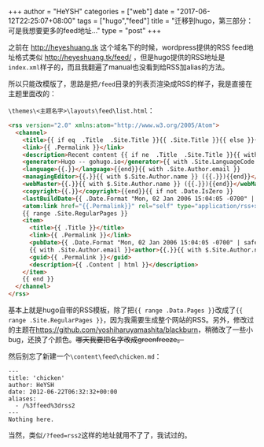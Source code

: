 +++
author = "HeYSH"
categories = ["web"]
date = "2017-06-12T22:25:07+08:00"
tags = ["hugo","feed"]
title = "迁移到hugo，第三部分：可是我想要更多的feed地址…"
type = "post"
+++

之前在 <http://heyeshuang.tk> 这个域名下的时候，wordpress提供的RSS feed地址格式类似 <http://heyeshuang.tk/feed/> ，但是hugo提供的RSS地址是`index.xml`样子的，而且我翻遍了manual也没看到给RSS加alias的方法。

所以只能改模版了，思路是把`/feed`目录的列表页渲染成RSS的样子，我是直接在主题里面改的：

`\themes\<主题名字>\layouts\feed\list.html`：

~~~html
<rss version="2.0" xmlns:atom="http://www.w3.org/2005/Atom">
  <channel>
    <title>{{ if eq  .Title  .Site.Title }}{{ .Site.Title }}{{ else }}{{ with .Title }}{{.}} on {{ end }}{{ .Site.Title }}{{ end }}</title>
    <link>{{ .Permalink }}</link>
    <description>Recent content {{ if ne  .Title  .Site.Title }}{{ with .Title }}in {{.}} {{ end }}{{ end }}on {{ .Site.Title }}</description>
    <generator>Hugo -- gohugo.io</generator>{{ with .Site.LanguageCode }}
    <language>{{.}}</language>{{end}}{{ with .Site.Author.email }}
    <managingEditor>{{.}}{{ with $.Site.Author.name }} ({{.}}){{end}}</managingEditor>{{end}}{{ with .Site.Author.email }}
    <webMaster>{{.}}{{ with $.Site.Author.name }} ({{.}}){{end}}</webMaster>{{end}}{{ with .Site.Copyright }}
    <copyright>{{.}}</copyright>{{end}}{{ if not .Date.IsZero }}
    <lastBuildDate>{{ .Date.Format "Mon, 02 Jan 2006 15:04:05 -0700" | safeHTML }}</lastBuildDate>{{ end }}
    <atom:link href="{{.Permalink}}" rel="self" type="application/rss+xml" />
    {{ range .Site.RegularPages }}
    <item>
      <title>{{ .Title }}</title>
      <link>{{ .Permalink }}</link>
      <pubDate>{{ .Date.Format "Mon, 02 Jan 2006 15:04:05 -0700" | safeHTML }}</pubDate>
      {{ with .Site.Author.email }}<author>{{.}}{{ with $.Site.Author.name }} ({{.}}){{end}}</author>{{end}}
      <guid>{{ .Permalink }}</guid>
      <description>{{ .Content | html }}</description>
    </item>
    {{ end }}
  </channel>
</rss>
~~~
基本上就是hugo自带的RSS模板，除了把`{{ range .Data.Pages }}`改成了`{{ range .Site.RegularPages }}`，因为我需要生成整个网站的RSS。另外，修改过的主题在<https://github.com/yoshiharuyamashita/blackburn>，稍微改了一些小bug，还换了个颜色。~~哪天我要把名字改成greenfreeze。~~

然后别忘了新建一个`\content\feed\chicken.md`：
~~~
---
title: 'chicken'
author: HeYSH
date: 2012-06-22T06:32:32+00:00
aliases:
  - /%3ffeed%3drss2
---
Nothing here.
~~~

当然，类似`/?feed=rss2`这样的地址就用不了了，我试过的。
